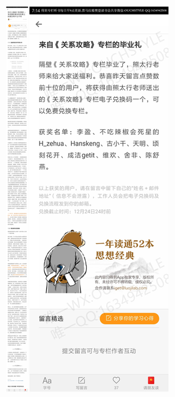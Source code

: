 ![](../../images/2017年12月/XY1222超越《花间集》：宋词里的美女和车展上的美女有什么不同.jpg)
![](../../images/2017年12月/XY1222超越《花间集》：宋词里的美女和车展上的美女有什么不同2.jpg)
